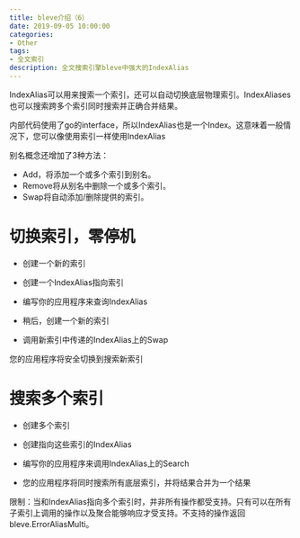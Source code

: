 ```yaml
---
title: bleve介绍（6）
date: 2019-09-05 10:00:00
categories:
- Other
tags:
- 全文索引
description: 全文搜索引擎bleve中强大的IndexAlias
---
```


IndexAlias可以用来搜索一个索引，还可以自动切换底层物理索引。IndexAliases也可以搜索跨多个索引同时搜索并正确合并结果。

内部代码使用了go的interface，所以IndexAlias也是一个Index。这意味着一般情况下，您可以像使用索引一样使用IndexAlias

别名概念还增加了3种方法：

* Add，将添加一个或多个索引到别名。
* Remove将从别名中删除一个或多个索引。
* Swap将自动添加/删除提供的索引。

# 切换索引，零停机

* 创建一个新的索引

* 创建一个IndexAlias指向索引

* 编写你的应用程序来查询IndexAlias

* 稍后，创建一个新的索引

* 调用新索引中传递的IndexAlias上的Swap

您的应用程序将安全切换到搜索新索引

# 搜索多个索引

* 创建多个索引

* 创建指向这些索引的IndexAlias

* 编写你的应用程序来调用IndexAlias上的Search

* 您的应用程序将同时搜索所有底层索引，并将结果合并为一个结果

限制：当和IndexAlias指向多个索引时，并非所有操作都受支持。只有可以在所有子索引上调用的操作以及聚合能够响应才受支持。不支持的操作返回bleve.ErrorAliasMulti。

 


